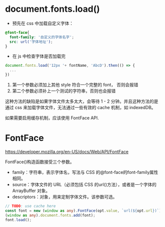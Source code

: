 
# document.fonts.load()
* 预先在 css 中加载自定义字体：
```css
@font-face{
  font-family: '自定义的字体名字';
  src: url('字体地址');
}
```
* 在 js 中检查字体是否加载完
```js
document.fonts.load('12px '+ fontName, 'AbcD').then(() => {
  ...
})
```
1. 第一个参数必须加上其他 style 符合一个完整的 font， 否则会报错    
2. 第二个参数必须补上一个测试的字符串，否则也会报错        

这种方法的缺陷是如果字体文件太多太大，会等待 1 - 2 分钟。并且这种方法的是通过 css 来加载字体文件，无法通过一些有效的 cache 机制，如 indexedDB。  

如果需要启用缓存机制，应该使用 FontFace API.


# FontFace
https://developer.mozilla.org/en-US/docs/Web/API/FontFace


FontFace()构造函数接受三个参数。

* family：字符串，表示字体名，写法与 CSS 的@font-face的font-family属性相同。
* source：字体文件的 URL（必须包括 CSS 的url()方法），或者是一个字体的 ArrayBuffer 对象。
* descriptors：对象，用来定制字体文件。该参数可选。   


```ts
// TODO: use cache here
const font = new (window as any).FontFace(opt.value, `url(${opt.url})`);
(window as any).document.fonts.add(font);
font.load();
```


